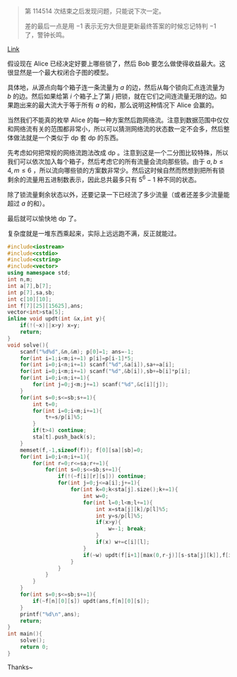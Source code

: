 > 第 $114514$ 次结束之后发现问题，只能说下次一定。
>
> 差的最后一点是用 $-1$ 表示无穷大但是更新最终答案的时候忘记特判 $-1$ 了，警钟长鸣。

[Link](https://codeforces.com/problemset/problem/1519/F)

假设现在 Alice 已经决定好要上哪些锁了，然后 Bob 要怎么做使得收益最大。这很显然是一个最大权闭合子图的模型。

具体地，从源点向每个箱子连一条流量为 $a$ 的边，然后从每个锁向汇点连流量为 $b$ 的边。然后如果给第 $i$ 个箱子上了第 $j$ 把锁，就在它们之间连流量无限的边。如果跑出来的最大流大于等于所有 $a$ 的和，那么说明这种情况下 Alice 会赢的。

当然我们不能真的枚举 Alice 的每一种方案然后跑网络流。注意到数据范围中仅仅和网络流有关的范围都非常小，所以可以猜测网络流的状态数一定不会多，然后整体做法就是一个类似于 dp 套 dp 的东西。

先考虑如何把常规的网络流跑法改成 dp 。注意到这是一个二分图比较特殊，所以我们可以依次加入每个箱子，然后考虑它的所有流量会流向那些锁。由于 $a,b\le 4,m\le 6$ ，所以流向哪些锁的方案数非常少。然后这时候自然而然想到把所有锁剩余的流量用五进制数表示，因此总共最多只有 $5^6-1$ 种不同的状态。

除了锁流量剩余状态以外，还要记录一下已经流了多少流量（或者还差多少流量能超过 $a$ 的和）。

最后就可以愉快地 dp 了。

复杂度就是一堆东西乘起来，实际上远远跑不满，反正就能过。

```cpp
#include<iostream>
#include<cstdio>
#include<cstring>
#include<vector>
using namespace std;
int n,m;
int a[7],b[7];
int p[7],sa,sb;
int c[10][10];
int f[7][25][15625],ans;
vector<int>sta[5];
inline void updt(int &x,int y){
	if(!(~x)||x>y) x=y;
	return;
}
void solve(){
	scanf("%d%d",&n,&m); p[0]=1; ans=-1;
	for(int i=1;i<m;i+=1) p[i]=p[i-1]*5;
	for(int i=0;i<n;i+=1) scanf("%d",&a[i]),sa+=a[i];
	for(int i=0;i<m;i+=1) scanf("%d",&b[i]),sb+=b[i]*p[i];
	for(int i=0;i<n;i+=1){
		for(int j=0;j<m;j+=1) scanf("%d",&c[i][j]);
	}
	for(int s=0;s<=sb;s+=1){
		int t=0;
		for(int i=0;i<m;i+=1){
			t+=s/p[i]%5;
		}
		if(t>4) continue;
		sta[t].push_back(s);
	}
	memset(f,-1,sizeof(f)); f[0][sa][sb]=0;
	for(int i=0;i<n;i+=1){
		for(int r=0;r<=sa;r+=1){
			for(int s=0;s<=sb;s+=1){
				if(!(~f[i][r][s])) continue;
				for(int j=0;j<=a[i];j+=1){
					for(int k=0;k<sta[j].size();k+=1){
						int w=0;
						for(int l=0;l<m;l+=1){
							int x=sta[j][k]/p[l]%5;
							int y=s/p[l]%5;
							if(x>y){
								w=-1; break;
							}
							if(x) w+=c[i][l];
						}
						if(~w) updt(f[i+1][max(0,r-j)][s-sta[j][k]],f[i][r][s]+w);
					}
				}
			}
		}
	}
	for(int s=0;s<=sb;s+=1){
		if(~f[n][0][s]) updt(ans,f[n][0][s]);
	}
	printf("%d\n",ans);
	return;
}
int main(){
	solve();
	return 0;
}
```

Thanks~